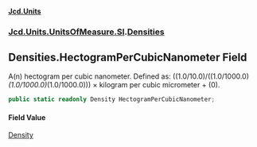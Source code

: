 #### [Jcd.Units](index.md 'index')
### [Jcd.Units.UnitsOfMeasure.SI](Jcd.Units.UnitsOfMeasure.SI.md 'Jcd.Units.UnitsOfMeasure.SI').[Densities](Densities.md 'Jcd.Units.UnitsOfMeasure.SI.Densities')

## Densities.HectogramPerCubicNanometer Field

A(n) hectogram per cubic nanometer. Defined as: ((1.0/10.0)/((1.0/1000.0)*(1.0/1000.0)*(1.0/1000.0))) × kilogram per cubic micrometer + (0).

```csharp
public static readonly Density HectogramPerCubicNanometer;
```

#### Field Value
[Density](Density.md 'Jcd.Units.UnitTypes.Density')